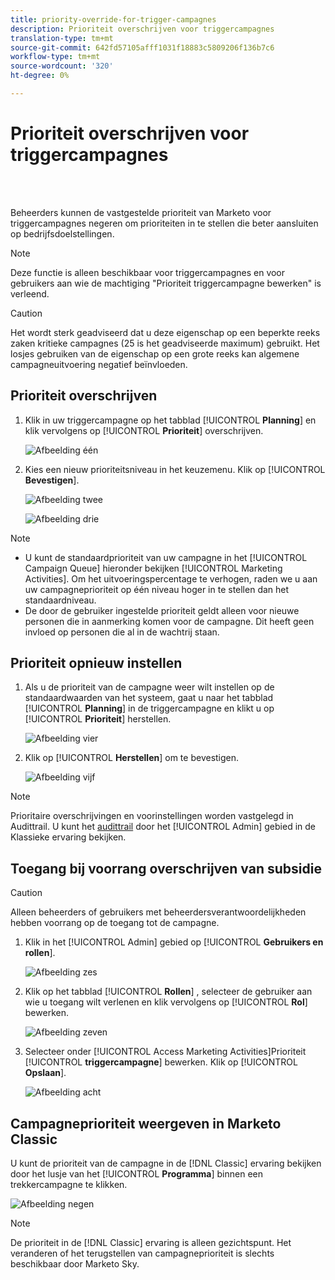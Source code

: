 ```yaml
---
title: priority-override-for-trigger-campagnes
description: Prioriteit overschrijven voor triggercampagnes
translation-type: tm+mt
source-git-commit: 642fd57105afff1031f18883c5809206f136b7c6
workflow-type: tm+mt
source-wordcount: '320'
ht-degree: 0%

---
```



# Prioriteit overschrijven voor triggercampagnes

<br> 

Beheerders kunnen de vastgestelde prioriteit van Marketo voor triggercampagnes negeren om prioriteiten in te stellen die beter aansluiten op bedrijfsdoelstellingen.

>[!NOTE]
>
>Deze functie is alleen beschikbaar voor triggercampagnes en voor gebruikers aan wie de machtiging &quot;Prioriteit triggercampagne bewerken&quot; is verleend.

>[!CAUTION]
>
>Het wordt sterk geadviseerd dat u deze eigenschap op een beperkte reeks zaken kritieke campagnes (25 is het geadviseerde maximum) gebruikt. Het losjes gebruiken van de eigenschap op een grote reeks kan algemene campagneuitvoering negatief beïnvloeden.

## Prioriteit overschrijven

1. Klik in uw triggercampagne op het tabblad [!UICONTROL **Planning**] en klik vervolgens op [!UICONTROL **Prioriteit**] overschrijven.

   ![Afbeelding één](/help/sky/assets/smart-campaigns/priority-override-for-trigger-campaigns/priority-override-for-trigger-campaigns-1.png)

1. Kies een nieuw prioriteitsniveau in het keuzemenu. Klik op [!UICONTROL **Bevestigen**].

   ![Afbeelding twee](/help/sky/assets/smart-campaigns/priority-override-for-trigger-campaigns/priority-override-for-trigger-campaigns-2.png)

   ![Afbeelding drie](/help/sky/assets/smart-campaigns/priority-override-for-trigger-campaigns/priority-override-for-trigger-campaigns-3.png)

>[!NOTE]
>
>* U kunt de standaardprioriteit van uw campagne in het [!UICONTROL Campaign Queue] hieronder bekijken [!UICONTROL Marketing Activities]. Om het uitvoeringspercentage te verhogen, raden we u aan uw campagneprioriteit op één niveau hoger in te stellen dan het standaardniveau.
>* De door de gebruiker ingestelde prioriteit geldt alleen voor nieuwe personen die in aanmerking komen voor de campagne. Dit heeft geen invloed op personen die al in de wachtrij staan.


## Prioriteit opnieuw instellen

1. Als u de prioriteit van de campagne weer wilt instellen op de standaardwaarden van het systeem, gaat u naar het tabblad [!UICONTROL **Planning**] in de triggercampagne en klikt u op [!UICONTROL **Prioriteit**] herstellen.

   ![Afbeelding vier](/help/sky/assets/smart-campaigns/priority-override-for-trigger-campaigns/priority-override-for-trigger-campaigns-4.png)

1. Klik op [!UICONTROL **Herstellen**] om te bevestigen.

   ![Afbeelding vijf](/help/sky/assets/smart-campaigns/priority-override-for-trigger-campaigns/priority-override-for-trigger-campaigns-5.png)

>[!NOTE]
>
>Prioritaire overschrijvingen en voorinstellingen worden vastgelegd in Audittrail. U kunt het [audittrail](https://docs.marketo.com/x/GZ2t) door het [!UICONTROL Admin] gebied in de Klassieke ervaring bekijken.

## Toegang bij voorrang overschrijven van subsidie

>[!CAUTION]
>
>Alleen beheerders of gebruikers met beheerdersverantwoordelijkheden hebben voorrang op de toegang tot de campagne.

1. Klik in het [!UICONTROL Admin] gebied op [!UICONTROL **Gebruikers en rollen**].

   ![Afbeelding zes](/help/sky/assets/smart-campaigns/priority-override-for-trigger-campaigns/priority-override-for-trigger-campaigns-6.png)

1. Klik op het tabblad [!UICONTROL **Rollen**] , selecteer de gebruiker aan wie u toegang wilt verlenen en klik vervolgens op [!UICONTROL **Rol**] bewerken.

   ![Afbeelding zeven](/help/sky/assets/smart-campaigns/priority-override-for-trigger-campaigns/priority-override-for-trigger-campaigns-7.png)

1. Selecteer onder [!UICONTROL Access Marketing Activities]Prioriteit [!UICONTROL **triggercampagne**] bewerken. Klik op [!UICONTROL **Opslaan**].

   ![Afbeelding acht](/help/sky/assets/smart-campaigns/priority-override-for-trigger-campaigns/priority-override-for-trigger-campaigns-8.png)

## Campagneprioriteit weergeven in Marketo Classic

U kunt de prioriteit van de campagne in de [!DNL Classic] ervaring bekijken door het lusje van het [!UICONTROL **Programma**] binnen een trekkercampagne te klikken.

![Afbeelding negen](/help/sky/assets/smart-campaigns/priority-override-for-trigger-campaigns/priority-override-for-trigger-campaigns-9.png)

>[!NOTE]
>
>De prioriteit in de [!DNL Classic] ervaring is alleen gezichtspunt. Het veranderen of het terugstellen van campagneprioriteit is slechts beschikbaar door Marketo Sky.
